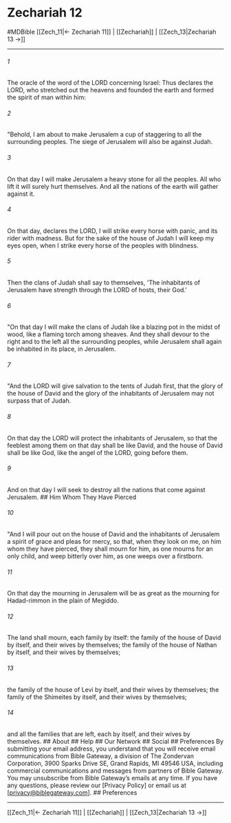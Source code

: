 # Zechariah 12
#MDBible
[[Zech_11|← Zechariah 11]] | [[Zechariah]] | [[Zech_13|Zechariah 13 →]]

***






###### 1 


The oracle of the word of the LORD concerning Israel: Thus declares the LORD, who stretched out the heavens and founded the earth and formed the spirit of man within him: 





###### 2 


"Behold, I am about to make Jerusalem a cup of staggering to all the surrounding peoples. The siege of Jerusalem will also be against Judah. 





###### 3 


On that day I will make Jerusalem a heavy stone for all the peoples. All who lift it will surely hurt themselves. And all the nations of the earth will gather against it. 





###### 4 


On that day, declares the LORD, I will strike every horse with panic, and its rider with madness. But for the sake of the house of Judah I will keep my eyes open, when I strike every horse of the peoples with blindness. 





###### 5 


Then the clans of Judah shall say to themselves, 'The inhabitants of Jerusalem have strength through the LORD of hosts, their God.' 





###### 6 


"On that day I will make the clans of Judah like a blazing pot in the midst of wood, like a flaming torch among sheaves. And they shall devour to the right and to the left all the surrounding peoples, while Jerusalem shall again be inhabited in its place, in Jerusalem. 





###### 7 


"And the LORD will give salvation to the tents of Judah first, that the glory of the house of David and the glory of the inhabitants of Jerusalem may not surpass that of Judah. 





###### 8 


On that day the LORD will protect the inhabitants of Jerusalem, so that the feeblest among them on that day shall be like David, and the house of David shall be like God, like the angel of the LORD, going before them. 





###### 9 


And on that day I will seek to destroy all the nations that come against Jerusalem. ## Him Whom They Have Pierced 





###### 10 


"And I will pour out on the house of David and the inhabitants of Jerusalem a spirit of grace and pleas for mercy, so that, when they look on me, on him whom they have pierced, they shall mourn for him, as one mourns for an only child, and weep bitterly over him, as one weeps over a firstborn. 





###### 11 


On that day the mourning in Jerusalem will be as great as the mourning for Hadad-rimmon in the plain of Megiddo. 





###### 12 


The land shall mourn, each family by itself: the family of the house of David by itself, and their wives by themselves; the family of the house of Nathan by itself, and their wives by themselves; 





###### 13 


the family of the house of Levi by itself, and their wives by themselves; the family of the Shimeites by itself, and their wives by themselves; 





###### 14 


and all the families that are left, each by itself, and their wives by themselves. ## About ## Help ## Our Network ## Social ## Preferences By submitting your email address, you understand that you will receive email communications from Bible Gateway, a division of The Zondervan Corporation, 3900 Sparks Drive SE, Grand Rapids, MI 49546 USA, including commercial communications and messages from partners of Bible Gateway. You may unsubscribe from Bible Gateway&rsquo;s emails at any time. If you have any questions, please review our [Privacy Policy] or email us at [privacy@biblegateway.com]. ## Preferences

***

[[Zech_11|← Zechariah 11]] | [[Zechariah]] | [[Zech_13|Zechariah 13 →]]
